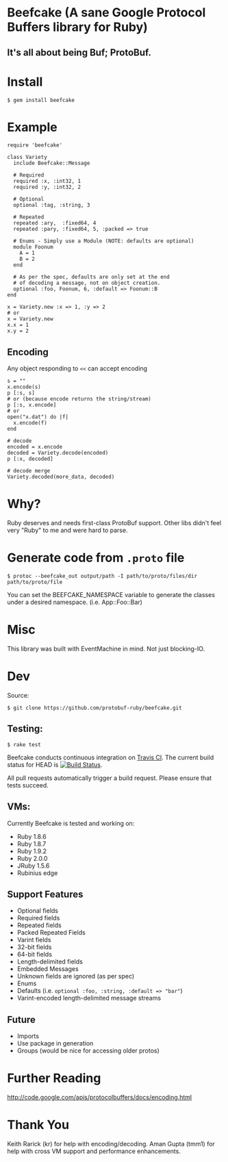 # Beefcake (A sane Google Protocol Buffers library for Ruby)
## It's all about being Buf; ProtoBuf.

# Install

    $ gem install beefcake

# Example

    require 'beefcake'

    class Variety
      include Beefcake::Message

      # Required
      required :x, :int32, 1
      required :y, :int32, 2

      # Optional
      optional :tag, :string, 3

      # Repeated
      repeated :ary,  :fixed64, 4
      repeated :pary, :fixed64, 5, :packed => true

      # Enums - Simply use a Module (NOTE: defaults are optional)
      module Foonum
        A = 1
        B = 2
      end

      # As per the spec, defaults are only set at the end
      # of decoding a message, not on object creation.
      optional :foo, Foonum, 6, :default => Foonum::B
    end

    x = Variety.new :x => 1, :y => 2
    # or
    x = Variety.new
    x.x = 1
    x.y = 2

## Encoding

Any object responding to `<<` can accept encoding

    s = ""
    x.encode(s)
    p [:s, s]
    # or (because encode returns the string/stream)
    p [:s, x.encode]
    # or
    open("x.dat") do |f|
      x.encode(f)
    end

    # decode
    encoded = x.encode
    decoded = Variety.decode(encoded)
    p [:x, decoded]

    # decode merge
    Variety.decoded(more_data, decoded)

# Why?

  Ruby deserves and needs first-class ProtoBuf support.
  Other libs didn't feel very "Ruby" to me and were hard to parse.

# Generate code from `.proto` file

    $ protoc --beefcake_out output/path -I path/to/proto/files/dir path/to/proto/file

You can set the BEEFCAKE_NAMESPACE variable to generate the classes under a
desired namespace. (i.e. App::Foo::Bar)

# Misc

  This library was built with EventMachine in mind.  Not just blocking-IO.

# Dev

Source:

    $ git clone https://github.com/protobuf-ruby/beefcake.git

## Testing:

    $ rake test

Beefcake conducts continuous integration on [Travis CI](http://travis-ci.org).
The current build status for HEAD is [![Build Status](https://travis-ci.org/protobuf-ruby/beefcake.png)](https://travis-ci.org/protobuf-ruby/beefcake).

All pull requests automatically trigger a build request.  Please ensure that
tests succeed.

## VMs:

Currently Beefcake is tested and working on:

* Ruby 1.8.6
* Ruby 1.8.7
* Ruby 1.9.2
* Ruby 2.0.0
* JRuby 1.5.6
* Rubinius edge


## Support Features

* Optional fields
* Required fields
* Repeated fields
* Packed Repeated Fields
* Varint fields
* 32-bit fields
* 64-bit fields
* Length-delimited fields
* Embedded Messages
* Unknown fields are ignored (as per spec)
* Enums
* Defaults (i.e. `optional :foo, :string, :default => "bar"`)
* Varint-encoded length-delimited message streams


## Future

* Imports
* Use package in generation
* Groups (would be nice for accessing older protos)

# Further Reading

http://code.google.com/apis/protocolbuffers/docs/encoding.html

# Thank You

Keith Rarick (kr) for help with encoding/decoding.
Aman Gupta (tmm1) for help with cross VM support and performance enhancements.
